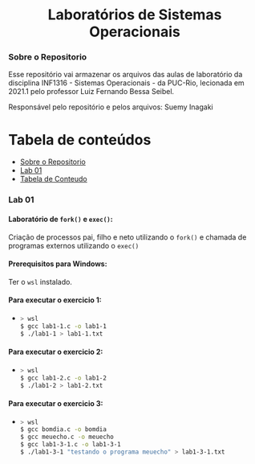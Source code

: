 <h1 align="center">Laboratórios de Sistemas Operacionais</h1>

### Sobre o Repositorio
<p>Esse repositório vai armazenar os arquivos das aulas de laboratório da disciplina INF1316 - Sistemas Operacionais - da PUC-Rio, lecionada em 2021.1 pelo professor Luiz Fernando Bessa Seibel.  </p> 
<p> Responsável pelo repositório e pelos arquivos: Suemy Inagaki  </p>

Tabela de conteúdos
=================
<!--ts-->
   * [Sobre o Repositorio](#Sobre-o-Repositorio)
   * [Lab 01](#lab-01)   
   * [Tabela de Conteudo](#tabela-de-conteudo)
<!--te-->



### Lab 01
#### Laboratório de `fork()` e `exec()`:
Criação de processos pai, filho e neto utilizando o `fork()` e chamada de programas externos utilizando o `exec()`

#### Prerequisitos para Windows:
Ter o `wsl` instalado.

#### Para executar o exercicio 1:
* 
  ```sh
  > wsl
  $ gcc lab1-1.c -o lab1-1
  $ ./lab1-1 > lab1-1.txt
  ```
#### Para executar o exercicio 2:
* 
  ```sh
  > wsl
  $ gcc lab1-2.c -o lab1-2
  $ ./lab1-2 > lab1-2.txt
  ```
#### Para executar o exercicio 3:
* 
  ```sh
  > wsl
  $ gcc bomdia.c -o bomdia
  $ gcc meuecho.c -o meuecho
  $ gcc lab1-3-1.c -o lab1-3-1
  $ ./lab1-3-1 "testando o programa meuecho" > lab1-3-1.txt
  ```


